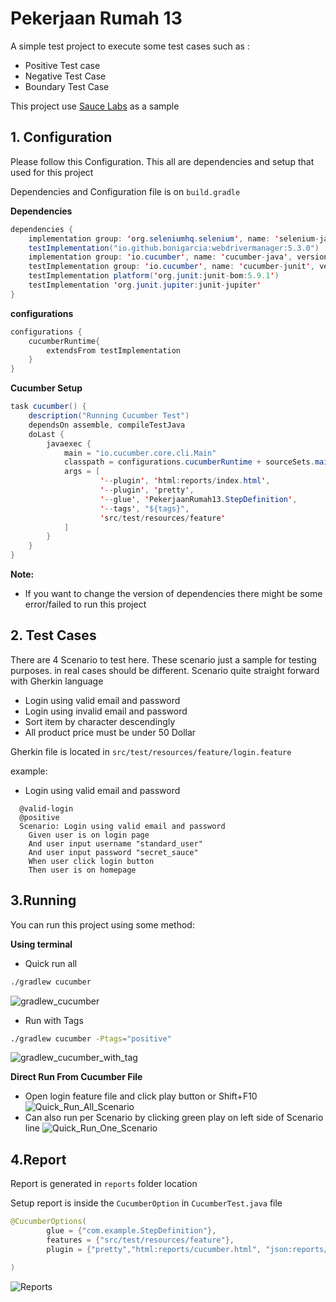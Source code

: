 
# Pekerjaan Rumah 13 

A simple test project to execute some test cases such as :
- Positive Test case
- Negative Test Case
- Boundary Test Case

This project use [Sauce Labs](https://www.saucedemo.com/) as a sample


## 1. Configuration

Please follow this Configuration. This all are dependencies and setup that used for this project

Dependencies and Configuration file is on ```build.gradle```

**Dependencies**
```java
dependencies {
    implementation group: 'org.seleniumhq.selenium', name: 'selenium-java', version: '4.10.0'
    testImplementation("io.github.bonigarcia:webdrivermanager:5.3.0")
    implementation group: 'io.cucumber', name: 'cucumber-java', version: '7.12.1'
    testImplementation group: 'io.cucumber', name: 'cucumber-junit', version: '7.12.1'
    testImplementation platform('org.junit:junit-bom:5.9.1')
    testImplementation 'org.junit.jupiter:junit-jupiter'
}
```
**configurations**  
```java
configurations {
    cucumberRuntime{
        extendsFrom testImplementation
    }
}
```
**Cucumber Setup**  
```java
task cucumber() {
    description("Running Cucumber Test")
    dependsOn assemble, compileTestJava
    doLast {
        javaexec {
            main = "io.cucumber.core.cli.Main"
            classpath = configurations.cucumberRuntime + sourceSets.main.output + sourceSets.test.output
            args = [
                    '--plugin', 'html:reports/index.html',
                    '--plugin', 'pretty',
                    '--glue', 'PekerjaanRumah13.StepDefinition',
                    '--tags', "${tags}",
                    'src/test/resources/feature'
            ]
        }
    }
}
```

**Note:**
- If you want to change the version of dependencies there might be some error/failed to run this project
## 2. Test Cases

There are 4 Scenario to test here. These scenario just a sample for testing purposes. in real cases should be different. Scenario quite straight forward with Gherkin language

- Login using valid email and password
- Login using invalid email and password
- Sort item by character descendingly
- All product price must be under 50 Dollar

Gherkin file is located in ```src/test/resources/feature/login.feature```

example: 
- Login using valid email and password
```Gherkin
  @valid-login
  @positive
  Scenario: Login using valid email and password
    Given user is on login page
    And user input username "standard_user"
    And user input password "secret_sauce"
    When user click login button
    Then user is on homepage
```

## 3.Running

You can run this project using some method: 

**Using terminal**

- Quick run all 

``` bash 
./gradlew cucumber

```
![gradlew_cucumber](https://raw.githubusercontent.com/detagian/pekerjaanrumah13/main/gradlew_cucumber.png)


- Run with Tags 

``` bash 
./gradlew cucumber -Ptags="positive"

```
![gradlew_cucumber_with_tag](https://raw.githubusercontent.com/detagian/pekerjaanrumah13/main/gradlew_cucumber_with_tag.png
)

**Direct Run From Cucumber File**

- Open login feature file and click play button or Shift+F10
![Quick_Run_All_Scenario](https://raw.githubusercontent.com/detagian/pekerjaanrumah13/main/Quick_Run_All_Scenario.png)
- Can also run per Scenario by clicking green play on left side of Scenario line
![Quick_Run_One_Scenario](https://raw.githubusercontent.com/detagian/pekerjaanrumah13/main/Quick_Run_One_Scenario.png)

## 4.Report

Report is generated in ```reports``` folder location

Setup report is inside the ```CucumberOption``` in ```CucumberTest.java``` file

```java
@CucumberOptions(
        glue = {"com.example.StepDefinition"},
        features = {"src/test/resources/feature"},
        plugin = {"pretty","html:reports/cucumber.html", "json:reports/cucumber.json"}

)
```
![Reports](https://raw.githubusercontent.com/detagian/pekerjaanrumah13/main/Report%20Preview.png)

